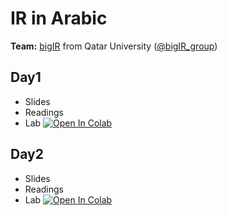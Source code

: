 # IR in Arabic 

**Team:** [bigIR](https://sites.google.com/view/bigir) from Qatar University ([@bigIR_group](https://twitter.com/bigIR_group))

## Day1
* Slides
* Readings
* Lab [![Open In Colab](https://colab.research.google.com/assets/colab-badge.svg)]()
## Day2
* Slides
* Readings
* Lab [![Open In Colab](https://colab.research.google.com/assets/colab-badge.svg)]()


